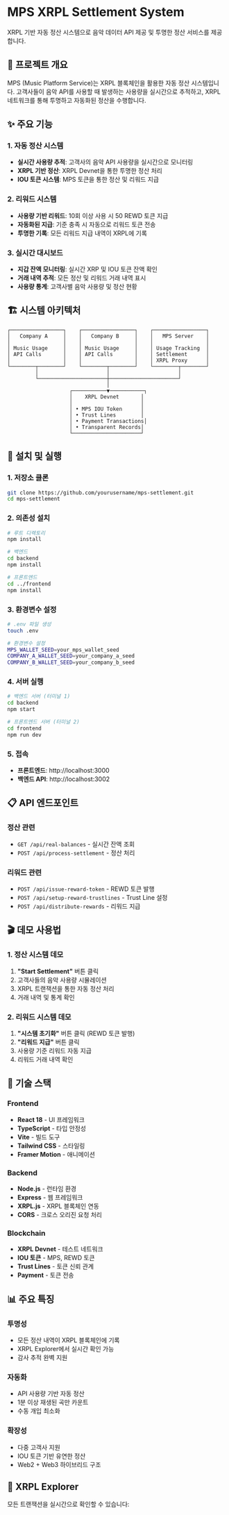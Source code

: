 # MPS XRPL Settlement System

XRPL 기반 자동 정산 시스템으로 음악 데이터 API 제공 및 투명한 정산 서비스를 제공합니다.

## 🎯 프로젝트 개요

MPS (Music Platform Service)는 XRPL 블록체인을 활용한 자동 정산 시스템입니다. 고객사들이 음악 API를 사용할 때 발생하는 사용량을 실시간으로 추적하고, XRPL 네트워크를 통해 투명하고 자동화된 정산을 수행합니다.

## ✨ 주요 기능

### 1. 자동 정산 시스템

- **실시간 사용량 추적**: 고객사의 음악 API 사용량을 실시간으로 모니터링
- **XRPL 기반 정산**: XRPL Devnet을 통한 투명한 정산 처리
- **IOU 토큰 시스템**: MPS 토큰을 통한 정산 및 리워드 지급

### 2. 리워드 시스템

- **사용량 기반 리워드**: 10회 이상 사용 시 50 REWD 토큰 지급
- **자동화된 지급**: 기준 충족 시 자동으로 리워드 토큰 전송
- **투명한 기록**: 모든 리워드 지급 내역이 XRPL에 기록

### 3. 실시간 대시보드

- **지갑 잔액 모니터링**: 실시간 XRP 및 IOU 토큰 잔액 확인
- **거래 내역 추적**: 모든 정산 및 리워드 거래 내역 표시
- **사용량 통계**: 고객사별 음악 사용량 및 정산 현황

## 🏗️ 시스템 아키텍처

```
┌─────────────────┐    ┌─────────────────┐    ┌─────────────────┐
│   Company A     │    │   Company B     │    │   MPS Server    │
│                 │    │                 │    │                 │
│ Music Usage     │    │ Music Usage     │    │ Usage Tracking  │
│ API Calls       │    │ API Calls       │    │ Settlement      │
│                 │    │                 │    │ XRPL Proxy      │
└────────┬────────┘    └────────┬────────┘    └────────┬────────┘
         │                      │                      │
         └──────────────────────┼──────────────────────┘
                                │
                    ┌───────────▼───────────┐
                    │    XRPL Devnet       │
                    │                      │
                    │ • MPS IOU Token      │
                    │ • Trust Lines        │
                    │ • Payment Transactions│
                    │ • Transparent Records│
                    └──────────────────────┘
```

## 🚀 설치 및 실행

### 1. 저장소 클론

```bash
git clone https://github.com/yourusername/mps-settlement.git
cd mps-settlement
```

### 2. 의존성 설치

```bash
# 루트 디렉토리
npm install

# 백엔드
cd backend
npm install

# 프론트엔드
cd ../frontend
npm install
```

### 3. 환경변수 설정

```bash
# .env 파일 생성
touch .env

# 환경변수 설정
MPS_WALLET_SEED=your_mps_wallet_seed
COMPANY_A_WALLET_SEED=your_company_a_seed
COMPANY_B_WALLET_SEED=your_company_b_seed
```

### 4. 서버 실행

```bash
# 백엔드 서버 (터미널 1)
cd backend
npm start

# 프론트엔드 서버 (터미널 2)
cd frontend
npm run dev
```

### 5. 접속

- **프론트엔드**: http://localhost:3000
- **백엔드 API**: http://localhost:3002

## 📋 API 엔드포인트

### 정산 관련

- `GET /api/real-balances` - 실시간 잔액 조회
- `POST /api/process-settlement` - 정산 처리

### 리워드 관련

- `POST /api/issue-reward-token` - REWD 토큰 발행
- `POST /api/setup-reward-trustlines` - Trust Line 설정
- `POST /api/distribute-rewards` - 리워드 지급

## 🎬 데모 사용법

### 1. 정산 시스템 데모

1. **"Start Settlement"** 버튼 클릭
2. 고객사들의 음악 사용량 시뮬레이션
3. XRPL 트랜잭션을 통한 자동 정산 처리
4. 거래 내역 및 통계 확인

### 2. 리워드 시스템 데모

1. **"시스템 초기화"** 버튼 클릭 (REWD 토큰 발행)
2. **"리워드 지급"** 버튼 클릭
3. 사용량 기준 리워드 자동 지급
4. 리워드 거래 내역 확인

## 🔧 기술 스택

### Frontend

- **React 18** - UI 프레임워크
- **TypeScript** - 타입 안정성
- **Vite** - 빌드 도구
- **Tailwind CSS** - 스타일링
- **Framer Motion** - 애니메이션

### Backend

- **Node.js** - 런타임 환경
- **Express** - 웹 프레임워크
- **XRPL.js** - XRPL 블록체인 연동
- **CORS** - 크로스 오리진 요청 처리

### Blockchain

- **XRPL Devnet** - 테스트 네트워크
- **IOU 토큰** - MPS, REWD 토큰
- **Trust Lines** - 토큰 신뢰 관계
- **Payment** - 토큰 전송

## 📊 주요 특징

### 투명성

- 모든 정산 내역이 XRPL 블록체인에 기록
- XRPL Explorer에서 실시간 확인 가능
- 감사 추적 완벽 지원

### 자동화

- API 사용량 기반 자동 정산
- 1분 이상 재생된 곡만 카운트
- 수동 개입 최소화

### 확장성

- 다중 고객사 지원
- IOU 토큰 기반 유연한 정산
- Web2 + Web3 하이브리드 구조

## 🔗 XRPL Explorer

모든 트랜잭션을 실시간으로 확인할 수 있습니다:
